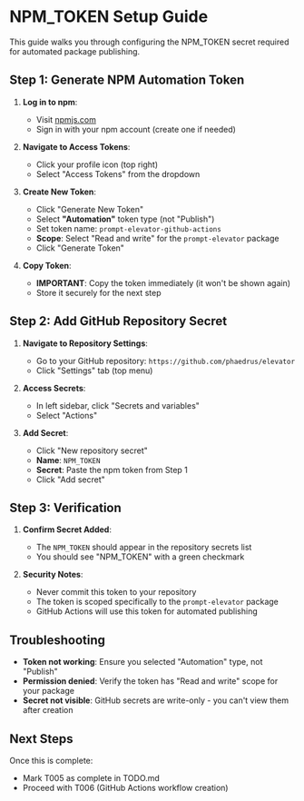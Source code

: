 # NPM_TOKEN Setup Guide

This guide walks you through configuring the NPM_TOKEN secret required for automated package publishing.

## Step 1: Generate NPM Automation Token

1. **Log in to npm**:

   - Visit [npmjs.com](https://www.npmjs.com)
   - Sign in with your npm account (create one if needed)

2. **Navigate to Access Tokens**:

   - Click your profile icon (top right)
   - Select "Access Tokens" from the dropdown

3. **Create New Token**:

   - Click "Generate New Token"
   - Select **"Automation"** token type (not "Publish")
   - Set token name: `prompt-elevator-github-actions`
   - **Scope**: Select "Read and write" for the `prompt-elevator` package
   - Click "Generate Token"

4. **Copy Token**:
   - **IMPORTANT**: Copy the token immediately (it won't be shown again)
   - Store it securely for the next step

## Step 2: Add GitHub Repository Secret

1. **Navigate to Repository Settings**:

   - Go to your GitHub repository: `https://github.com/phaedrus/elevator`
   - Click "Settings" tab (top menu)

2. **Access Secrets**:

   - In left sidebar, click "Secrets and variables"
   - Select "Actions"

3. **Add Secret**:
   - Click "New repository secret"
   - **Name**: `NPM_TOKEN`
   - **Secret**: Paste the npm token from Step 1
   - Click "Add secret"

## Step 3: Verification

1. **Confirm Secret Added**:

   - The `NPM_TOKEN` should appear in the repository secrets list
   - You should see "NPM_TOKEN" with a green checkmark

2. **Security Notes**:
   - Never commit this token to your repository
   - The token is scoped specifically to the `prompt-elevator` package
   - GitHub Actions will use this token for automated publishing

## Troubleshooting

- **Token not working**: Ensure you selected "Automation" type, not "Publish"
- **Permission denied**: Verify the token has "Read and write" scope for your package
- **Secret not visible**: GitHub secrets are write-only - you can't view them after creation

## Next Steps

Once this is complete:

- Mark T005 as complete in TODO.md
- Proceed with T006 (GitHub Actions workflow creation)
